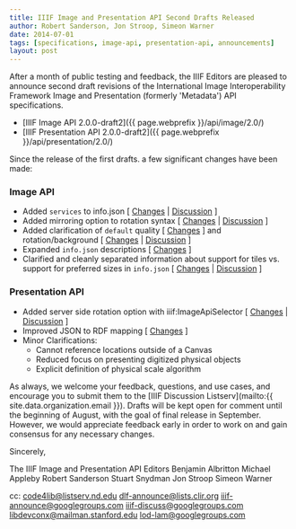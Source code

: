 ```yaml
---
title: IIIF Image and Presentation API Second Drafts Released
author: Robert Sanderson, Jon Stroop, Simeon Warner
date: 2014-07-01
tags: [specifications, image-api, presentation-api, announcements]
layout: post
---
```


After a month of public testing and feedback, the IIIF Editors are pleased to announce second draft revisions of the International Image Interoperability Framework Image and Presentation (formerly 'Metadata') API specifications.

 * [IIIF Image API 2.0.0-draft2]({{ page.webprefix }}/api/image/2.0/)
 * [IIIF Presentation API 2.0.0-draft2]({{ page.webprefix }}/api/presentation/2.0/)

Since the release of the first drafts. a few significant changes have been made:

### Image API

 * Added `services` to info.json [ [Changes](https://github.com/IIIF/api/commit/801e9e1628f34c77001d2b151df8efb88e1c688a) \| [Discussion](https://groups.google.com/d/msg/iiif-discuss/4rp3OvK0jtI/Gow0pF45bMIJ) ]
 * Added mirroring option to rotation syntax [ [Changes](https://github.com/IIIF/api/commit/93869af7e4fee290c044392e0858d1805cf26e80) \| [Discussion](https://groups.google.com/forum/#!topic/iiif-discuss/J7u9cyKZKU4) ]
 * Added clarification of `default` quality [ [Changes](https://github.com/IIIF/api/commit/dd54d7dfaf4bd2b5ade8b1ab16b8ada8687eb7bb) ] and rotation/background [ [Changes](https://github.com/IIIF/api/commit/b2d6bfe59bd3fdbe3147c88333d2c922f4caf1d6) \| [Discussion](https://groups.google.com/forum/#!topic/iiif-discuss/AnXBvw_gVI0) ]
 * Expanded `info.json` descriptions [ [Changes](https://github.com/IIIF/api/commit/044da46a2eea17374f2604036bd4c066788cf95b) ]
 * Clarified and cleanly separated information about support for tiles vs. support for preferred sizes in `info.json` [ [Changes](https://github.com/IIIF/api/commit/15c8445403d8ed72f300f8a3da6de2ce05cc8475) \| [Discussion](https://groups.google.com/forum/#!topic/iiif-discuss/YOAAcALqoAE) ]


### Presentation API

* Added server side rotation option with iiif:ImageApiSelector [ [Changes](https://github.com/IIIF/api/commit/f94fda233731b4140a922ee673f09fd2f04dc053) \| [Discussion](https://groups.google.com/forum/#!topic/iiif-discuss/k2Lu6INn5KM) ]
* Improved JSON to RDF mapping [ [Changes](https://github.com/IIIF/api/commit/522f1664f244d3a6f35b05db4d66a7833b9b6bd2) ]
* Minor Clarifications:
  * Cannot reference locations outside of a Canvas
  * Reduced focus on presenting digitized physical objects
  * Explicit definition of physical scale algorithm

As always, we welcome your feedback, questions, and use cases, and encourage you to submit them to the [IIIF Discussion Listserv](mailto:{{ site.data.organization.email }}). Drafts will be kept open for comment until the beginning of August, with the goal of final release in September. However, we would appreciate feedback early in order to work on and gain consensus for any necessary changes.

Sincerely,

The IIIF Image and Presentation API Editors
Benjamin Albritton
Michael Appleby
Robert Sanderson
Stuart Snydman
Jon Stroop
Simeon Warner

cc:
code4lib@listserv.nd.edu
dlf-announce@lists.clir.org
iiif-announce@googlegroups.com
iiif-discuss@googlegroups.com
libdevconx@mailman.stanford.edu
lod-lam@googlegroups.com
